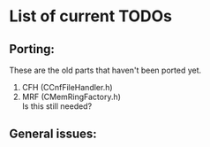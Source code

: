 List of current TODOs
=======================================

Porting:
---------------------------------------

These are the old parts that haven't been ported yet.

1. CFH (CCnfFileHandler.h)
2. MRF (CMemRingFactory.h)  
   Is this still needed?

General issues:
---------------------------------------
